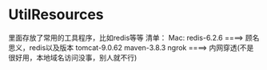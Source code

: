 # UtilResources
里面存放了常用的工具程序，比如redis等等
清单：
    Mac:
        redis-6.2.6 ====> 顾名思义，redis以及版本
        tomcat-9.0.62
        maven-3.8.3
        ngrok ====> 内网穿透(不是很好用，本地域名访问没事，别人就不行)